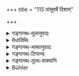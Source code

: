 +++
title = "115 पांसुवर्षे दिशाम्"

+++

<details><summary>गङ्गानथ-मूलानुवादः</summary>

The Brāhmaṇa shall not read during a dust-storm, or while the sky is burning, or while jackals are howling, or while dogs ur donkeys or camels are crying in a line.—(115).
</details>

<details><summary>मेधातिथिः</summary>

**गोमयुः** शृगालः । तस्य **विरुतं** शब्दकरणम् । **श्वखरोष्ट्राणां पङ्क्त्यवस्थितानां** शब्दं कुर्वताम् अनध्यायः । एकैकस्य समानजातीयपङ्क्तौ ॥ ४.११५ ॥
</details>

<details><summary>गङ्गानथ-भाष्यानुवादः</summary>

‘*Gomāyu*’—is the jackal; the ‘howling’ of the jackal is its *crying*.

It is time unfit for study only when dogs, donkeys and camels are crying together in large numbers; each of these three crying along with others of the same species.—(115).
</details>

<details><summary>गङ्गानथ-टिप्पन्यः</summary>

‘*Paṅktau*’—Buhler entirely misrepresents Kullūka; Kullūka does not explain the term as ‘in a company’; he clearly explains that what is meant is that ‘one shall not read the Veda when seated in a line with horses, camels or asses’; while Medhātithi explains the meaning to be that ‘that time is unfit for study when the animals named cry out in a line

This verse is quoted in *Vīramitrodaya* (Saṃskāra, p. 536);—in *Hemādri* (Kāla, p. 774);—in *Smṛticandrikā* (Saṃskāra, p. 163);—and in
*Gadādharapaddhati* (Kāla, p. 195).
</details>

<details><summary>गङ्गानथ-तुल्य-वाक्यानि</summary>

*Vaśiṣṭha* (13.8).—pSee above.\]

*Gautama* (16.8).—‘During the cry of the dog, the jackal, or the ass.’

*Bodhāyana* (1.11, 34).—‘When the jackal’s cry is heard at night, one
shall not read till he goes to sleep.’

*Āpastamba Dharmasūtra* (1.10.19.33).—‘Cry of the ass, the dog, or of
the jackal, or the owl, the sounds of musical instruments, the sound of weeping or of singing or of Sāma;—in the case of the jackal’s cry, till one goes to sleep.’

*Viṣṇu* (30.9-12).—‘Not during earthquakes, nor when there is
meteor-shower or the burning of the quarters; nor when there are sounds of the dog, the jackal or the ass.’

*Yājñavalkya* (1.148, 150).—‘When there are sounds of the dog, the
jackal, the owl, the Sāma, the arrows (or flute?) or of some one in distress; or in the proximity of an unclean thing, a dead body, a Śūdra or a Caṇḍāla, the cremation-ground or the outcast; when there is rain of dust, or burning of the quarters; during the twilights, or during a fog, or when there is some danger.’

*Pāraskara*. (2.11.6).—‘During a fog, when there is sound of musical
instruments, or cry of distress,—in the outskirts of the village, or in the cremation-ground, or when there are sounds of the dog, the ass, the owl, the jackal or the Sāma,—it is unfit for study while all this lasts.’
</details>

<details><summary>Bühler</summary>

115	A Brahmana shall not recite (the Veda) during a dust-storm, nor while the sky is preternaturally red, nor while jackals howl, nor while the barking of dogs, the braying of donkeys, or the grunting of camels (is heard), nor while (he is seated) in a company.
</details>
